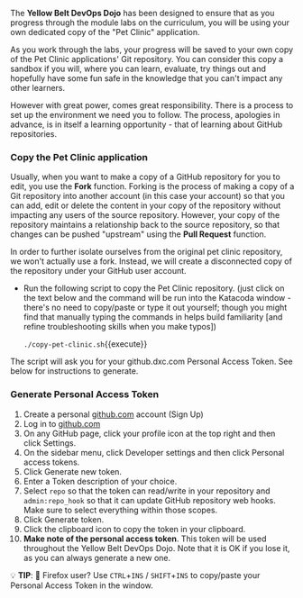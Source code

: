 
The **Yellow Belt DevOps Dojo** has been designed to ensure that as you progress through the module labs on the curriculum, you will be using your own dedicated copy of the "Pet Clinic" application.

As you work through the labs, your progress will be saved to your own copy of the Pet Clinic applications' Git repository. You can consider this copy a sandbox if you will, where you can learn, evaluate, try things out and hopefully have some fun safe in the knowledge that you can't impact any other learners.

However with great power, comes great responsibility. There is a process to set up the environment we need you to follow. The process, apologies in advance, is in itself a learning opportunity - that of learning about GitHub repositories.

### Copy the Pet Clinic application

Usually, when you want to make a copy of a GitHub repository for you to edit, you use the **Fork** function. Forking is the process of making a copy of a Git repository into another account (in this case your account) so that you can add, edit or delete the content in your copy of the repository without impacting any users of the source repository. However, your copy of the repository maintains a relationship back to the source repository, so that changes can be pushed "upstream" using the **Pull Request** function.

In order to further isolate ourselves from the original pet clinic repository, we won't actually use a fork. Instead, we will create a disconnected copy of the repository under your GitHub user account.

* Run the following script to copy the Pet Clinic repository.
(just click on the text below and the command will be run into the Katacoda window - there's no need to copy/paste or type it out yourself; though you might find that manually typing the commands in helps build familiarity [and refine troubleshooting skills when you make typos])

  `./copy-pet-clinic.sh`{{execute}}

The script will ask you for your github.dxc.com Personal Access Token. See below for instructions to generate.

### Generate Personal Access Token

1. Create a personal [github.com](https://github.com) account (Sign Up)
1. Log in to [github.com](https://github.com)
2. On any GitHub page, click your profile icon at the top right and then click Settings.
3. On the sidebar menu, click Developer settings and then click Personal access tokens.
4. Click Generate new token.
5. Enter a Token description of your choice.
6. Select `repo` so that the token can read/write in your repository and `admin:repo_hook` so that it can update GitHub repository web hooks. Make sure to select everything within those scopes. 
7. Click Generate token.
8. Click the clipboard icon to copy the token in your clipboard.
9. **Make note of the personal access token**. This token will be used throughout the Yellow Belt DevOps Dojo. Note that it is OK if you lose it, as you can always generate a new one.

💡 **TIP**: 🦊 Firefox user? Use `CTRL`+`INS` / `SHIFT`+`INS` to copy/paste your Personal Access Token in the window.
